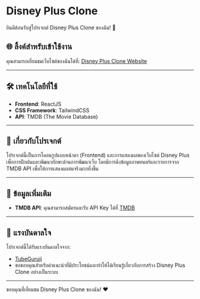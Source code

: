 # Disney Plus Clone

ยินดีต้อนรับสู่โปรเจกต์ Disney Plus Clone ของฉัน! 🎥

## 🌐 ลิ้งค์สำหรับเข้าใช้งาน
คุณสามารถเยี่ยมชมเว็บไซต์ของฉันได้ที่:
[Disney Plus Clone Website](https://sroysawan-disney-clone.netlify.app)

---

## 🛠 เทคโนโลยีที่ใช้
- **Frontend**: ReactJS
- **CSS Framework**: TailwindCSS
- **API**: TMDB (The Movie Database)

---

## 📖 เกี่ยวกับโปรเจกต์
โปรเจกต์นี้เป็นการโคลนรูปแบบหน้าตา (Frontend) และการแสดงผลของเว็บไซต์ Disney Plus เพื่อการฝึกฝนและพัฒนาทักษะด้านการพัฒนาเว็บ โดยมีการดึงข้อมูลภาพยนตร์และรายการจาก TMDB API เพื่อให้การแสดงผลสมจริงมากยิ่งขึ้น

---

## 📝 ข้อมูลเพิ่มเติม
- **TMDB API**: คุณสามารถสมัครและรับ API Key ได้ที่ [TMDB](https://www.themoviedb.org/documentation/api)

---

## 🎨 แรงบันดาลใจ
โปรเจกต์นี้ได้รับแรงบันดาลใจจาก:
- [TubeGuruji](https://www.youtube.com/@tubeguruji)
- ขอขอบคุณสำหรับคำแนะนำที่มีประโยชน์และทำให้ได้เรียนรู้เกี่ยวกับการสร้าง Disney Plus Clone อย่างเป็นระบบ

---
ขอบคุณที่เยี่ยมชม Disney Plus Clone ของฉัน! ❤️

